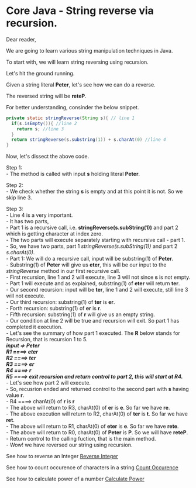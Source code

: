 # Core Java - String reverse via recursion.

Dear reader,

We are going to learn various string manipulation techniques in Java.

To start with, we will learn string reversing using recursion.

Let's hit the ground running.

Given a string literal **Peter**, let's see how we can do a reverse.

The reversed string will be **reteP**.

For better understanding, consinder the below snippet.
```java
private static stringReverse(String s){ // line 1
  if(s.isEmpty()){ //line 2
    return s; //line 3
  }
  return stringReverse(s.substring(1)) + s.charAt(0) //line 4
}
```

Now, let's dissect the above code.

Step 1:<br />
     - The method is called with input **s** holding literal **Peter**.<br />


Step 2:<br />
     - We check whether the string **s** is empty and at this point it is not. So we skip line 3.<br />


Step 3:<br />
     - Line 4 is a very important.<br />
     - It has two parts,<br />
     - Part 1 is a recursive call, i.e. **stringReverse(s.subString(1))** and part 2 which is getting character at index zero.<br />
     - The two parts will execute separately starting with recursive call - part 1.<br />
     - So, we have two parts, part 1 *stringReverse(s.subString(1))* and part 2 *s.charAt(0)*.<br />
     - Part 1: We will do a recursive call, input will be substring(1) of **Peter**.<br />
     - Substring(1) of **Peter** will give us **eter**, this will be our input to the *stringReverse* method in our first recursive call.<br />
     - First recursion, line 1 and 2 will execute, line 3 will not since **s** is not empty.<br />
     - Part 1 will execute and as explained, substring(1) of **eter** will return **ter**.<br />
     - Our second recursion: input will be **ter**, line 1 and 2 will execute, still line 3 will not execute. <br />
     - Our third recursion: substring(1) of **ter** is **er**.<br />
     - Forth recursion: substring(1) of **er** is **r**.<br />
     - Fifth recursion: substring(1) of **r** will give us an empty string.<br />
     - Our condition at line 2 will be true and recursion will exit. So part 1 has completed it execution.<br />
     - Let's see the summary of how part 1 executed. The **R** below stands for Recursion, that is recursion 1 to 5.<br />
     ***input => Peter <br />
      R1 ====> eter <br />
      R2 ====> ter <br />
      R3 ====> er <br />
      R4 ====> r <br />
      R5 ====> exit recursion and return control to part 2, this will start at R4. <br />***
     - Let's see how part 2 will execute.<br />
     - So, recusrion ended and returned control to the second part with **s** having value **r**.<br />
     - R4 ====> charAt(0) of **r** is **r** <br />
     - The above will return to R3, charAt(0) of **er** is **e**. So far we have **re**.<br />
     - The above execution will return to R2, charAt(0) of **ter** is **t**. So far we have **ret**.<br />
     - The above will return to R1, charAt(0) of **eter** is **e**. So far we have **rete**.<br />
     - The above will return to R0, charAt(0) of **Peter** is **P**. So we will have **reteP**.<br />
     - Return control to the calling fuction, that is the main method.<br />
     - Wow! we have reversed our string using recursion.<br />

See how to reverse an Integer [Reverse Integer](https://github.com/msomi22/corejava/edit/main/RI_README.md)

See how to count occurence of characters in a string [Count Occurence](https://github.com/msomi22/corejava/edit/main/CC_README.md)

See how to calculate power of a number [Calculate Power](https://github.com/msomi22/corejava/edit/main/CP_README.md) 


